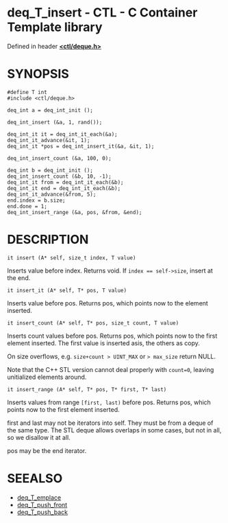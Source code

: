 # deq_T_insert - CTL - C Container Template library

Defined in header [**<ctl/deque.h>**](../deque.md)

# SYNOPSIS

    #define T int
    #include <ctl/deque.h>

    deq_int a = deq_int_init ();

    deq_int_insert (&a, 1, rand());

    deq_int_it it = deq_int_it_each(&a);
    deq_int_it_advance(&it, 1);
    deq_int_it *pos = deq_int_insert_it(&a, &it, 1);

    deq_int_insert_count (&a, 100, 0);

    deq_int b = deq_int_init ();
    deq_int_insert_count (&b, 10, -1);
    deq_int_it from = deq_int_it_each(&b);
    deq_int_it end = deq_int_it_each(&b);
    deq_int_it_advance(&from, 5);
    end.index = b.size;
    end.done = 1;
    deq_int_insert_range (&a, pos, &from, &end);

# DESCRIPTION

`it insert (A* self, size_t index, T value)`

Inserts value before index. Returns void. If `index == self->size`, insert at the end.

`it insert_it (A* self, T* pos, T value)`

Inserts value before pos. Returns pos, which points now to the element inserted.

`it insert_count (A* self, T* pos, size_t count, T value)`

Inserts count values before pos.  Returns pos, which points now to the first element inserted.
The first value is inserted asis, the others as copy.

On size overflows, e.g. `size+count > UINT_MAX` or `> max_size` return NULL.

Note that the C++ STL version cannot deal properly with `count=0`, leaving
unitialized elements around.

`it insert_range (A* self, T* pos, T* first, T* last)`

Inserts values from range `[first, last)` before pos. Returns pos, which points
now to the first element inserted.

first and last may not be iterators into self. They must be from a deque of the
same type. The STL deque allows overlaps in some cases, but not in all, so we disallow it
at all.

pos may be the end iterator.

# SEEALSO

* [deq_T_emplace](emplace.md)
* [deq_T_push_front](push_front.md)
* [deq_T_push_back](push_back.md)
